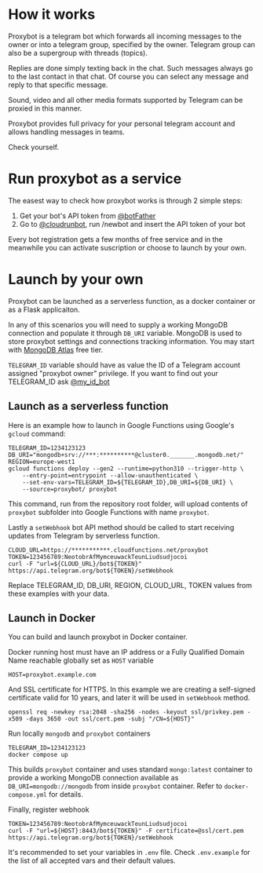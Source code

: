 # How it works

Proxybot is a telegram bot which forwards all incoming messages to the owner or into a telegram group, specified by the owner. Telegram group can also be a supergroup with threads (topics).

Replies are done simply texting back in the chat. Such messages always go to the last contact in  that chat. Of course you can select any message and reply to that specific message.

Sound, video and all other media formats supported by Telegram can be proxied in this manner.

Proxybot provides full privacy for your personal telegram account and allows handling messages in teams. 

Check yourself.

# Run proxybot as a service
The easest way to check how proxybot works is through 2 simple steps:
1. Get your bot's API token from [@botFather](https://t.me/BotFather)
2. Go to [@cloudrunbot](https://t.me/cloudrunbot), run /newbot and insert the API token of your bot

Every bot registration gets a few months of free service and in the meanwhile you can activate suscription or choose to launch by your own.

# Launch by your own
Proxybot can be launched as a serverless function, as a docker container or as a Flask applicaiton. 

In any of this scenarios you will  need to supply a working MongoDB connection and populate it through `DB_URI` variable. 
MongoDB is used to store proxybot settings and connections tracking information. 
You may start with [MongoDB Atlas](https://www.mongodb.com/docs/atlas/) free tier.

`TELEGRAM_ID` variable should have as value the ID of a Telegram account  assigned "proxybot owner" privilege. 
If you want to find out your TELEGRAM_ID ask [@my_id_bot ](https://t.me/my_id_bot)


## Launch as a serverless function
Here is an example how to launch in Google Functions using Google's `gcloud` command:
```
TELEGRAM_ID=1234123123
DB_URI="mongodb+srv://***:**********@cluster0._______.mongodb.net/"
REGION=europe-west1
gcloud functions deploy --gen2 --runtime=python310 --trigger-http \
	--entry-point=entrypoint --allow-unauthenticated \
	--set-env-vars=TELEGRAM_ID=${TELEGRAM_ID},DB_URI=${DB_URI} \
	--source=proxybot/ proxybot
```

This command, run from the repository root folder, will upload contents of `proxybot` subfolder into Google Functions with name `proxybot`.

Lastly a `setWebhook` bot API method should be called to start receiving updates from Telegram by serverless function. 
```
CLOUD_URL=https://***********.cloudfunctions.net/proxybot
TOKEN=123456789:NeotobrAfMymceuwackTeunLiudsudjocoi
curl -F "url=${CLOUD_URL}/bot${TOKEN}" https://api.telegram.org/bot${TOKEN}/setWebhook
```

Replace TELEGRAM_ID, DB_URI, REGION, CLOUD_URL, TOKEN values from these examples with your data.

## Launch in Docker
You can build and launch proxybot in Docker container.

Docker running host must have an IP address or a Fully Qualified Domain Name reachable globally set as `HOST` variable
```
HOST=proxybot.example.com
```


And SSL certificate for HTTPS. In this example we are creating a self-signed certificate valid for 10 years, and later it will be used in `setWebhook` method.
```
openssl req -newkey rsa:2048 -sha256 -nodes -keyout ssl/privkey.pem -x509 -days 3650 -out ssl/cert.pem -subj "/CN=${HOST}"
```

Run locally `mongodb` and `proxybot` containers
```
TELEGRAM_ID=1234123123
docker compose up
```

This builds `proxybot` container and uses standard `mongo:latest` container to provide a working MongoDB  connection available as ```DB_URI=mongodb://mongodb``` from inside `proxybot` container. Refer to `docker-compose.yml` for details.

Finally, register webhook
```
TOKEN=123456789:NeotobrAfMymceuwackTeunLiudsudjocoi
curl -F "url=${HOST}:8443/bot${TOKEN}" -F certificate=@ssl/cert.pem https://api.telegram.org/bot${TOKEN}/setWebhook
```

It's recommended to set your variables in `.env` file. Check `.env.example` for the list of all accepted vars and their default values.


